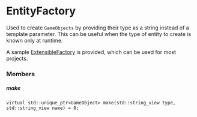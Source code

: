 # EntityFactory

Used to create `GameObjects` by providing their type as a string instead of a template parameter. This can be useful when the type of entity to create is known only at runtime.

A sample [ExtensibleFactory](ExtensibleFactory.md) is provided, which can be used for most projects.

### Members

##### make

```
virtual std::unique_ptr<GameObject> make(std::string_view type, std::string_view name) = 0;
```
